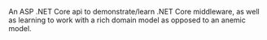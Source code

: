 An ASP .NET Core api to demonstrate/learn .NET Core middleware, as well as learning to work with a rich domain model as opposed to an anemic model.
